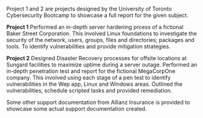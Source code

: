 Project 1 and 2 are projects designed by the University of Toronto Cybersecurity Bootcamp to showcase a full report for the given subject.

**Project 1** Performed an in-depth server hardening prcess of a fictional Baker Street Corporation. This involved Linux foundations to investigate the security of the network, users, groups, files and directories; packages and tools.  To identify vulnerabilities and provide mitigation strategies.

**Project 2**	Designed Disaster Recovery processes for offsite locations at Sungard facilities to maximize uptime during a server outage. Performed an in-depth penetration test and report for the fictional MegaCorpOne company.  This involved using each stage of a pen test to identify vulnerabilities in the Wep app, Linux and Windows areas.  Outlined the vulnerabilities, schedule scripted tasks and provided remediation.

Some other support documentation from Allianz Insurance is provided to showcase some actual support documentation created.

